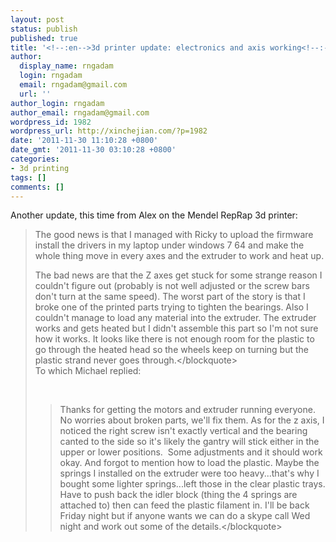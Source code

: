 ```yaml
---
layout: post
status: publish
published: true
title: '<!--:en-->3d printer update: electronics and axis working<!--:-->'
author:
  display_name: rngadam
  login: rngadam
  email: rngadam@gmail.com
  url: ''
author_login: rngadam
author_email: rngadam@gmail.com
wordpress_id: 1982
wordpress_url: http://xinchejian.com/?p=1982
date: '2011-11-30 11:10:28 +0800'
date_gmt: '2011-11-30 03:10:28 +0800'
categories:
- 3d printing
tags: []
comments: []
---
```

<p><!--:en-->Another update, this time from Alex on the Mendel RepRap 3d printer:</p>
<blockquote><p>The good news is that I managed with Ricky to upload the firmware install the drivers in my laptop under windows 7 64 and make the whole thing move in every axes and the extruder to work and heat up.</p>
<p>The bad news are that the Z axes get stuck for some strange reason I couldn't figure out (probably is not well adjusted or the screw bars don't turn at the same speed). The worst part of the story is that I broke one of the printed parts trying to tighten the bearings. Also I couldn't manage to load any material into the extruder. The extruder works and gets heated but I didn't assemble this part so I'm not sure how it works. It looks like there is not enough room for the plastic to go through the heated head so the wheels keep on turning but the plastic strand never goes through.<&#47;blockquote><br />
To which Michael replied:</p>
<p>&nbsp;</p>
<blockquote><p>Thanks for getting the motors and extruder running everyone. No worries about broken parts, we'll fix them. As for the z axis, I noticed the right screw isn't exactly vertical and the bearing canted to the side so it's likely the gantry will stick either in the upper or lower positions. &nbsp;Some adjustments and it should work okay. And forgot to mention how to load the plastic. Maybe the springs I installed on the extruder were too heavy...that's why I bought some lighter springs...left those in the clear plastic trays. Have to push back the idler block (thing the 4 springs are attached to) then can feed the plastic filament in. I'll be back Friday night but if anyone wants we can do a skype call Wed night and work out some of the details.<&#47;blockquote><!--:--></p>
